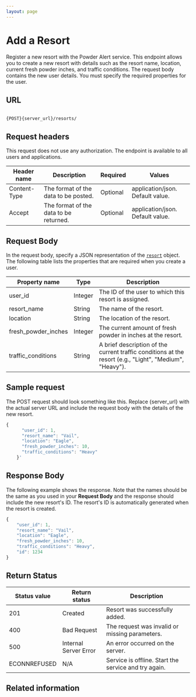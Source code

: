 ```yaml
---
layout: page
---
```


# Add a Resort

Register a new resort with the Powder Alert service. This endpoint allows you to create a new resort with details such as the resort name, location, current fresh powder inches, and traffic conditions.
The request body contains the new user details.
You must specify the required properties for the user.

## URL

```shell

{POST}{server_url}/resorts/
```

## Request headers

This request does not use any authorization. The endpoint is available to all users and applications.

| Header name | Description | Required | Values |
| -------------- | ------ | ------------ |------------ |
| Content-Type | The format of the data to be posted. | Optional | application/json. Default value.  |
| Accept | The format of the data to be returned. | Optional | application/json. Default value. |

## Request Body

In the request body, specify a JSON representation of the [`resort`](resort) object. The following table lists the properties that are required when you create a user.

| Property name         | Type     | Description                                            |
|-----------------------|----------|--------------------------------------------------------|
| user_id               | Integer  | The ID of the user to which this resort is assigned.   |
| resort_name           | String   | The name of the resort.                                |
| location              | String   | The location of the resort.                            |
| fresh_powder_inches   | Integer  | The current amount of fresh powder in inches at the resort. |
| traffic_conditions    | String   | A brief description of the current traffic conditions at the resort (e.g., "Light", "Medium", "Heavy"). |

## Sample request

The POST request should look something like this. Replace {server_url} with the actual server URL and include the request body with the details of the new resort.

```js
{
      "user_id": 1,
      "resort_name": "Vail",
      "location": "Eagle",
      "fresh_powder_inches": 10,
      "traffic_conditions": "Heavy"
    }'
```

## Response Body

The following example shows the response. Note that the names should be the same as you used in your **Request Body** and the response should include the new resort's ID. The resort's ID is automatically generated when the resort is created.

```js
{
    "user_id": 1,
    "resort_name": "Vail",
    "location": "Eagle",
    "fresh_powder_inches": 10,
    "traffic_conditions": "Heavy",
    "id": 1234
}

```

## Return Status

| Status value    | Return status         | Description                                    |
|-----------------|-----------------------|------------------------------------------------|
| 201             | Created               | Resort was successfully added.                 |
| 400             | Bad Request           | The request was invalid or missing parameters. |
| 500             | Internal Server Error | An error occurred on the server.               |
| ECONNREFUSED    | N/A                   | Service is offline. Start the service and try again. |

## Related information
